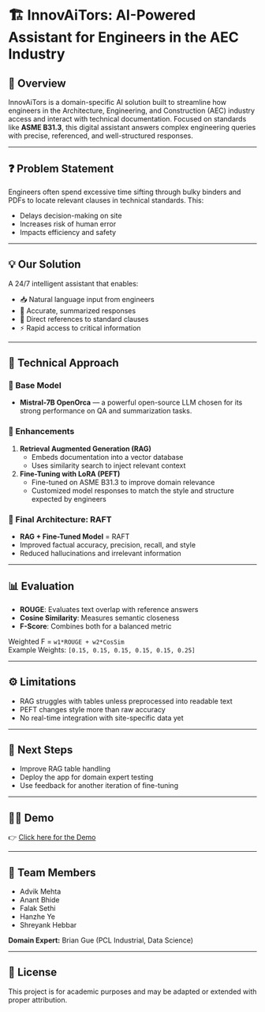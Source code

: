 # 🏗️ InnovAiTors: AI-Powered Assistant for Engineers in the AEC Industry

## 📘 Overview
InnovAiTors is a domain-specific AI solution built to streamline how engineers in the Architecture, Engineering, and Construction (AEC) industry access and interact with technical documentation. Focused on standards like **ASME B31.3**, this digital assistant answers complex engineering queries with precise, referenced, and well-structured responses.

---

## ❓ Problem Statement
Engineers often spend excessive time sifting through bulky binders and PDFs to locate relevant clauses in technical standards. This:
- Delays decision-making on site
- Increases risk of human error
- Impacts efficiency and safety

---

## 💡 Our Solution
A 24/7 intelligent assistant that enables:
- 📥 Natural language input from engineers
- 📌 Accurate, summarized responses
- 🔗 Direct references to standard clauses
- ⚡ Rapid access to critical information

---

## 🧪 Technical Approach

### 🔹 Base Model
- **Mistral-7B OpenOrca** — a powerful open-source LLM chosen for its strong performance on QA and summarization tasks.

### 🔹 Enhancements
1. **Retrieval Augmented Generation (RAG)**
   - Embeds documentation into a vector database
   - Uses similarity search to inject relevant context
2. **Fine-Tuning with LoRA (PEFT)**
   - Fine-tuned on ASME B31.3 to improve domain relevance
   - Customized model responses to match the style and structure expected by engineers

### 🔹 Final Architecture: RAFT
- **RAG + Fine-Tuned Model** = RAFT
- Improved factual accuracy, precision, recall, and style
- Reduced hallucinations and irrelevant information

---

## 📊 Evaluation

- **ROUGE**: Evaluates text overlap with reference answers
- **Cosine Similarity**: Measures semantic closeness
- **F-Score**: Combines both for a balanced metric

Weighted F = `w1*ROUGE + w2*CosSim`  
Example Weights: `[0.15, 0.15, 0.15, 0.15, 0.15, 0.25]`

---

## ⚙️ Limitations

- RAG struggles with tables unless preprocessed into readable text
- PEFT changes style more than raw accuracy
- No real-time integration with site-specific data yet

---

## 🚀 Next Steps

- Improve RAG table handling
- Deploy the app for domain expert testing
- Use feedback for another iteration of fine-tuning

---

## 👨‍💻 Demo

👉 [Click here for the Demo](https://docs.google.com/file/d/1aZoHrxFjo9OZCCWkMZBUVcW8ct-9I6J8/preview)

---

## 👥 Team Members

- Advik Mehta  
- Anant Bhide  
- Falak Sethi  
- Hanzhe Ye  
- Shreyank Hebbar  

**Domain Expert:** Brian Gue (PCL Industrial, Data Science)

---

## 📜 License
This project is for academic purposes and may be adapted or extended with proper attribution.
